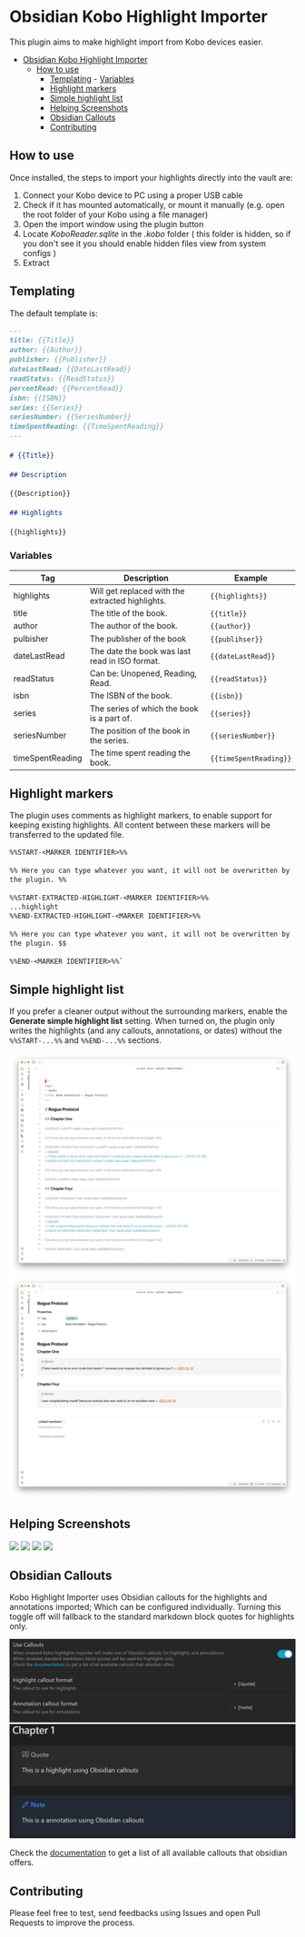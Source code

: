 # Obsidian Kobo Highlight Importer

This plugin aims to make highlight import from Kobo devices easier.

- [Obsidian Kobo Highlight Importer](#obsidian-kobo-highlight-importer)
	- [How to use](#how-to-use)
        - [Templating](#templating)
                - [Variables](#variables)
        - [Highlight markers](#highlight-markers)
        - [Simple highlight list](#simple-highlight-list)
        - [Helping Screenshots](#helping-screenshots)
        - [Obsidian Callouts](#obsidian-callouts)
        - [Contributing](#contributing)

## How to use

Once installed, the steps to import your highlights directly into the vault are:

1. Connect your Kobo device to PC using a proper USB cable
2. Check if it has mounted automatically, or mount it manually (e.g. open the root folder of your Kobo using a file
   manager)
3. Open the import window using the plugin button
4. Locate _KoboReader.sqlite_ in the _.kobo_ folder ( this folder is hidden, so if you don't see it you should enable
   hidden files view from system configs )
5. Extract

## Templating

The default template is:

```markdown
---
title: {{Title}}
author: {{Author}}
publisher: {{Publisher}}
dateLastRead: {{DateLastRead}}
readStatus: {{ReadStatus}}
percentRead: {{PercentRead}}
isbn: {{ISBN}}
series: {{Series}}
seriesNumber: {{SeriesNumber}}
timeSpentReading: {{TimeSpentReading}}
---

# {{Title}}

## Description

{{Description}}

## Highlights

{{highlights}}
```

### Variables

| Tag              | Description                                      | Example                |
| ---------------- | ------------------------------------------------ | ---------------------- |
| highlights       | Will get replaced with the extracted highlights. | `{{highlights}}`       |
| title            | The title of the book.                           | `{{title}}`            |
| author           | The author of the book.                          | `{{author}}`           |
| pulbisher        | The publisher of the book                        | `{{publihser}}`        |
| dateLastRead     | The date the book was last read in ISO format.   | `{{dateLastRead}}`     |
| readStatus       | Can be: Unopened, Reading, Read.                 | `{{readStatus}}`       |
| isbn             | The ISBN of the book.                            | `{{isbn}}`             |
| series           | The series of which the book is a part of.       | `{{series}}`           |
| seriesNumber     | The position of the book in the series.          | `{{seriesNumber}}`     |
| timeSpentReading | The time spent reading the book.                 | `{{timeSpentReading}}` |

## Highlight markers
The plugin uses comments as highlight markers, to enable support for keeping existing highlights. All content between these markers will be transferred to the updated file. 

```
%%START-<MARKER IDENTIFIER>%%

%% Here you can type whatever you want, it will not be overwritten by the plugin. %%

%%START-EXTRACTED-HIGHLIGHT-<MARKER IDENTIFIER>%%
...highlight
%%END-EXTRACTED-HIGHLIGHT-<MARKER IDENTIFIER>%%

%% Here you can type whatever you want, it will not be overwritten by the plugin. $$

%%END-<MARKER IDENTIFIER>%%`
```

## Simple highlight list

If you prefer a cleaner output without the surrounding markers, enable the **Generate simple highlight list** setting. When turned on, the plugin only writes the highlights (and any callouts, annotations, or dates) without the `%%START-...%%` and `%%END-...%%` sections.

![](./README_assets/IMG_0078.png)
![](./README_assets/IMG_0079.png)

## Helping Screenshots

![](./README_assets/step1.png)
![](./README_assets/step2.png)
![](./README_assets/step3.png)
![](./README_assets/step4.png)

## Obsidian Callouts

Kobo Highlight Importer uses Obsidian callouts for the highlights and annotations imported; Which can be configured
individually. Turning this toggle off will fallback to the standard markdown block quotes for highlights only.

![](./README_assets/Callout_Settings.png)
![](./README_assets/Callouts.png)

Check the [documentation](https://help.obsidian.md/How+to/Use+callouts") to get a list of all available callouts that
obsidian offers.

## Contributing

Please feel free to test, send feedbacks using Issues and open Pull Requests to improve the process. 
